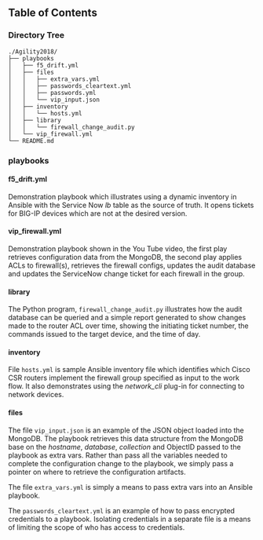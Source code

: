 ## Table of Contents

### Directory Tree

    ./Agility2018/
    ├── playbooks
    │   ├── f5_drift.yml
    │   ├── files
    │   │   ├── extra_vars.yml
    │   │   ├── passwords_cleartext.yml
    │   │   ├── passwords.yml
    │   │   └── vip_input.json
    │   ├── inventory
    │   │   └── hosts.yml
    │   ├── library
    │   │   └── firewall_change_audit.py
    │   └── vip_firewall.yml
    └── README.md


### playbooks

#### f5_drift.yml
Demonstration playbook which illustrates using a dynamic inventory in Ansible with the Service Now *lb* table as the source of truth. It opens tickets for BIG-IP devices which are not at the desired version.

#### vip_firewall.yml
Demonstration playbook shown in the You Tube video, the first play retrieves configuration data from the MongoDB, the second play applies ACLs to firewall(s), retrieves the firewall configs, updates the audit database and updates the ServiceNow change ticket for each firewall in the group.

#### library
The Python program, `firewall_change_audit.py` illustrates how the audit database can be queried and a simple report generated to show changes made to the router ACL over time, showing the initiating ticket number, the commands issued to the target device, and the time of day. 

#### inventory
File `hosts.yml` is sample Ansible inventory file which identifies which Cisco CSR routers implement the firewall group specified as input to the work flow. It also demonstrates using the *network_cli* plug-in for connecting to network devices.

#### files
The file `vip_input.json` is an example of the JSON object loaded into the MongoDB. The playbook retrieves this data structure from the MongoDB base on the *hostname*, *database*, *collection* and ObjectID passed to the playbook as extra vars. Rather than pass all the variables needed to complete the configuration change to the playbook, we simply pass a pointer on where to retrieve the configuration artifacts.

The file `extra_vars.yml` is simply a means to pass extra vars into an Ansible playbook.

The `passwords_cleartext.yml` is an example of how to pass encrypted credentials to a playbook. Isolating credentials in a separate file is a means of limiting the scope of who has access to credentials.